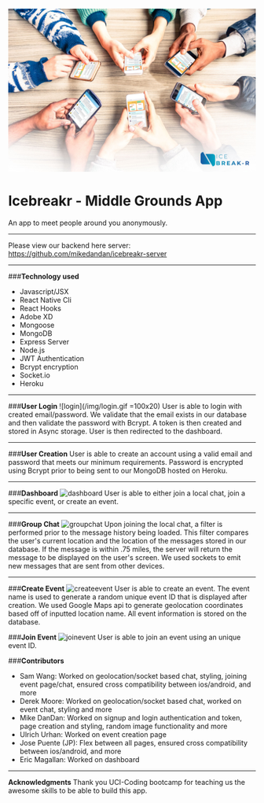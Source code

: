 ![logo](/img/logo.jpg)
# Icebreakr - Middle Grounds App
An app to meet people around you anonymously.

---

Please view our backend here server: https://github.com/mikedandan/icebreakr-server

---

###**Technology used**

* Javascript/JSX
* React Native Cli
* React Hooks
* Adobe XD
* Mongoose
* MongoDB
* Express Server
* Node.js
* JWT Authentication
* Bcrypt encryption
* Socket.io
* Heroku

---

###**User Login**
![login](/img/login.gif =100x20)
User is able to login with created email/password.  We validate that the email exists in our database and then validate the password with Bcrypt.  A token is then created and stored in Async storage.  User is then redirected to the dashboard.

---

###**User Creation**
User is able to create an account using a valid email and password that meets our minimum requirements.  Password is encrypted using Bcrypt prior to being sent to our MongoDB hosted on Heroku.

---

###**Dashboard**
![dashboard](/img/dashboard.gif)
User is able to either join a local chat, join a specific event, or create an event.

---

###**Group Chat**
![groupchat](/img/groupchat.gif)
Upon joining the local chat, a filter is performed prior to the message history being loaded.  This filter compares the user's current location and the location of the messages stored in our database.  If the message is within .75 miles, the server will return the message to be displayed on the user's screen.  We used sockets to emit new messages that are sent from other devices.

---

###**Create Event**
![createevent](/img/createevent.gif)
User is able to create an event.  The event name is used to generate a random unique event ID that is displayed after creation.  We used Google Maps api to generate geolocation coordinates based off of inputted location name.  All event information is stored on the database.

###**Join Event**
![joinevent](/img/joinevent.gif)
User is able to join an event using an unique event ID.  

###**Contributors**
* Sam Wang: Worked on geolocation/socket based chat, styling, joining event page/chat, ensured cross compatibility between ios/android, and more 
* Derek Moore: Worked on geolocation/socket based chat, worked on event chat, styling and more
* Mike DanDan: Worked on signup and login authentication and token, page creation and styling, random image functionality and more
* Ulrich Urhan: Worked on event creation page
* Jose Puente (JP): Flex between all pages, ensured cross compatibility between ios/android, and more
* Eric Magallan: Worked on dashboard

---

**Acknowledgments**
Thank you UCI-Coding bootcamp for teaching us the awesome skills to be able to build this app.
